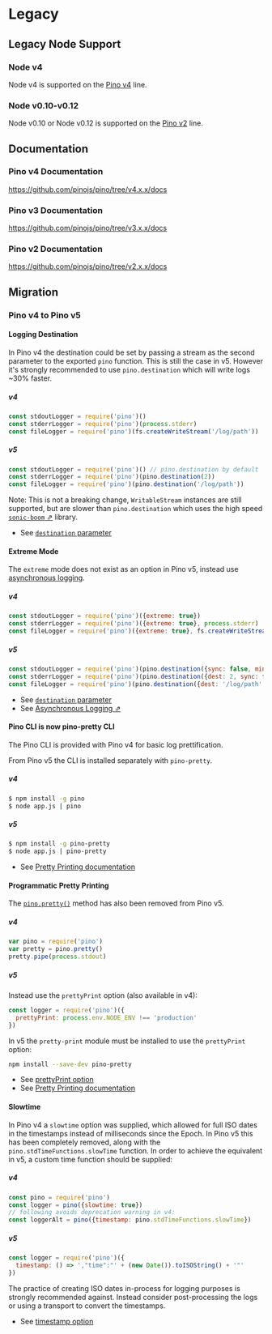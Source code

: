 # Legacy

## Legacy Node Support

### Node v4

Node v4 is supported on the [Pino v4](#pino-v4-documentation) line.

### Node v0.10-v0.12

Node v0.10 or Node v0.12 is supported on the [Pino v2](#pino-v2-documentation) line.

## Documentation

### Pino v4 Documentation

<https://github.com/pinojs/pino/tree/v4.x.x/docs>

### Pino v3 Documentation

<https://github.com/pinojs/pino/tree/v3.x.x/docs>

### Pino v2 Documentation

<https://github.com/pinojs/pino/tree/v2.x.x/docs>

## Migration

### Pino v4 to Pino v5

#### Logging Destination

In Pino v4 the destination could be set by passing a stream as the
second parameter to the exported `pino` function. This is still the
case in v5. However it's strongly recommended to use `pino.destination`
which will write logs ~30% faster.

##### v4

```js
const stdoutLogger = require('pino')()
const stderrLogger = require('pino')(process.stderr)
const fileLogger = require('pino')(fs.createWriteStream('/log/path'))
```

##### v5

```js
const stdoutLogger = require('pino')() // pino.destination by default
const stderrLogger = require('pino')(pino.destination(2))
const fileLogger = require('pino')(pino.destination('/log/path'))
```

Note: This is not a breaking change, `WritableStream` instances are still
supported, but are slower than `pino.destination` which
uses the high speed [`sonic-boom` ⇗](https://github.com/mcollina/sonic-boom) library.

* See [`destination` parameter](/docs/api.md#destination)

#### Extreme Mode

The `extreme` mode does not exist as an option in Pino v5, instead use
[asynchronous logging](/docs/asynchronous.md).

##### v4

```js
const stdoutLogger = require('pino')({extreme: true})
const stderrLogger = require('pino')({extreme: true}, process.stderr)
const fileLogger = require('pino')({extreme: true}, fs.createWriteStream('/log/path'))
```

##### v5

```js
const stdoutLogger = require('pino')(pino.destination({sync: false, minLength: 4096}))
const stderrLogger = require('pino')(pino.destination({dest: 2, sync: false, minLength: 4096}))
const fileLogger = require('pino')(pino.destination({dest: '/log/path', sync: false, minLength: 4096}))
```

* See [`destination` parameter](/docs/api.md#destination)
* See [Asynchronous Logging ⇗](/docs/asynchronous.md)


#### Pino CLI is now pino-pretty CLI

The Pino CLI is provided with Pino v4 for basic log prettification.

From Pino v5 the CLI is installed separately with `pino-pretty`.

##### v4
```sh
$ npm install -g pino
$ node app.js | pino
```

##### v5
```sh
$ npm install -g pino-pretty
$ node app.js | pino-pretty
```

* See [Pretty Printing documentation](/docs/pretty.md)

#### Programmatic Pretty Printing

The [`pino.pretty()`](https://github.com/pinojs/pino/blob/v4.x.x/docs/API.md#prettyoptions)
method has also been removed from Pino v5.

##### v4

```js
var pino = require('pino')
var pretty = pino.pretty()
pretty.pipe(process.stdout)
```

##### v5

Instead use the `prettyPrint` option (also available in v4):

```js
const logger = require('pino')({
  prettyPrint: process.env.NODE_ENV !== 'production'
})
```

In v5 the `pretty-print` module must be installed to use the `prettyPrint` option:

```sh
npm install --save-dev pino-pretty
```

* See [prettyPrint option](/docs/api.md#prettyPrint)
* See [Pretty Printing documentation](/docs/pretty.md)

#### Slowtime

In Pino v4 a `slowtime` option was supplied, which allowed for full ISO dates
in the timestamps instead of milliseconds since the Epoch. In Pino v5 this
has been completely removed, along with the `pino.stdTimeFunctions.slowTime`
function. In order to achieve the equivalent in v5, a custom
time function should be supplied:

##### v4

```js
const pino = require('pino')
const logger = pino({slowtime: true})
// following avoids deprecation warning in v4:
const loggerAlt = pino({timestamp: pino.stdTimeFunctions.slowTime})
```

##### v5

```js
const logger = require('pino')({
  timestamp: () => ',"time":"' + (new Date()).toISOString() + '"'
})
```

The practice of creating ISO dates in-process for logging purposes is strongly
recommended against. Instead consider post-processing the logs or using a transport
to convert the timestamps.


* See [timestamp option](/docs/api.md#timestamp)
